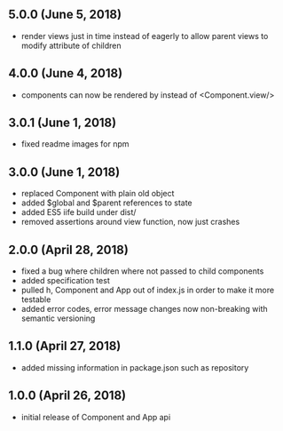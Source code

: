 ## 5.0.0 (June 5, 2018)
 * render views just in time instead of eagerly to allow parent views to modify attribute of children

## 4.0.0 (June 4, 2018)
 * components can now be rendered by <Component/> instead of <Component.view/>

## 3.0.1 (June 1, 2018)
 * fixed readme images for npm

## 3.0.0 (June 1, 2018)
 * replaced Component with plain old object
 * added $global and $parent references to state
 * added ES5 iife build under dist/
 * removed assertions around view function, now just crashes

## 2.0.0 (April 28, 2018)
 * fixed a bug where children where not passed to child components
 * added specification test
 * pulled h, Component and App out of index.js in order to make it more testable
 * added error codes, error message changes now non-breaking with semantic versioning

## 1.1.0 (April 27, 2018)
 * added missing information in package.json such as repository

## 1.0.0 (April 26, 2018)
 * initial release of Component and App api

